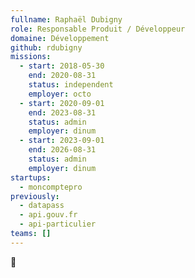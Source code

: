```yaml
---
fullname: Raphaël Dubigny
role: Responsable Produit / Développeur
domaine: Développement
github: rdubigny
missions:
  - start: 2018-05-30
    end: 2020-08-31
    status: independent
    employer: octo
  - start: 2020-09-01
    end: 2023-08-31
    status: admin
    employer: dinum
  - start: 2023-09-01
    end: 2026-08-31
    status: admin
    employer: dinum
startups:
  - moncomptepro
previously:
  - datapass
  - api.gouv.fr
  - api-particulier
teams: []
---
```

🤯